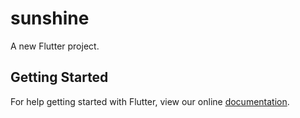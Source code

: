 # sunshine

A new Flutter project.

## Getting Started

For help getting started with Flutter, view our online
[documentation](http://flutter.io/).
